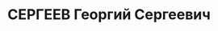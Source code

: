 ---
title: СЕРГЕЕВ Георгий Сергеевич
description: "Род. в 1897, Калининская обл., Опочецкий р-н, Матюшкинский с/с, дер.\
  \ Бородино, русский, член ВКП(б) в 1918-1937. Проживал: г. Ленинград, ул. Чайковского,\
  \ д. 63, кв. 14. Пом. прокурора Лен. области \n  Арестован 06.04.1937. Обв. по ст.\
  \ 58-8-11 УК РСФСР. Приговор: выездная сессия ВК ВС СССР в г. Ленинград, 01.12.1937\
  \ – ВМН. Расстрелян 01.12.1937"
---